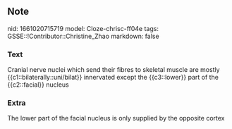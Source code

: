 ## Note
nid: 1661020715719
model: Cloze-chrisc-ff04e
tags: GSSE::!Contributor::Christine_Zhao
markdown: false

### Text
<div>
  <div>
    <div>
      <div>
        <div>
          <div>
            <div>
              Cranial nerve nuclei which send their fibres to
              skeletal muscle are mostly
              {{c1::bilaterally::uni/bilat}} innervated except the
              {{c3::lower}} part of the {{c2::facial}} nucleus
            </div>
          </div>
        </div>
      </div>
    </div>
  </div>
</div>

### Extra
The lower part of the  facial nucleus is only supplied by the opposite cortex
